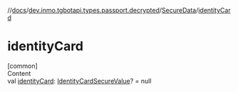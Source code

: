 //[docs](../../../index.md)/[dev.inmo.tgbotapi.types.passport.decrypted](../index.md)/[SecureData](index.md)/[identityCard](identity-card.md)



# identityCard  
[common]  
Content  
val [identityCard](identity-card.md): [IdentityCardSecureValue](../-identity-card-secure-value/index.md)? = null  



